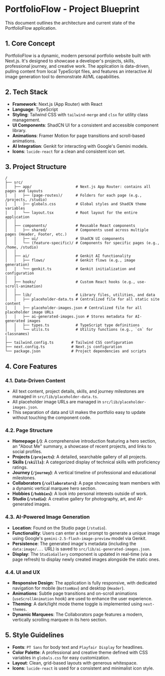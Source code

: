 
# PortfolioFlow - Project Blueprint

This document outlines the architecture and current state of the PortfolioFlow application.

## 1. Core Concept

PortfolioFlow is a dynamic, modern personal portfolio website built with Next.js. It's designed to showcase a developer's projects, skills, professional journey, and creative work. The application is data-driven, pulling content from local TypeScript files, and features an interactive AI image generation tool to demonstrate AI/ML capabilities.

## 2. Tech Stack

- **Framework**: Next.js (App Router) with React
- **Language**: TypeScript
- **Styling**: Tailwind CSS with `tailwind-merge` and `clsx` for utility class management.
- **UI Components**: ShadCN UI for a consistent and accessible component library.
- **Animations**: Framer Motion for page transitions and scroll-based animations.
- **AI Integration**: Genkit for interacting with Google's Gemini models.
- **Icons**: `lucide-react` for a clean and consistent icon set.

## 3. Project Structure

```
/
├── src/
│   ├── app/                    # Next.js App Router: contains all pages and layouts
│   │   ├── (page-routes)/      # Folders for each page (e.g., /projects, /studio)
│   │   ├── globals.css         # Global styles and ShadCN theme variables
│   │   └── layout.tsx          # Root layout for the entire application
│   │
│   ├── components/             # Reusable React components
│   │   ├── shared/             # Components used across multiple pages (Header, Footer, etc.)
│   │   ├── ui/                 # ShadCN UI components
│   │   └── (feature-specific)/ # Components for specific pages (e.g., /home, /studio)
│   │
│   ├── ai/                     # Genkit AI functionality
│   │   ├── flows/              # Genkit flows (e.g., image generation)
│   │   └── genkit.ts           # Genkit initialization and configuration
│   │
│   ├── hooks/                  # Custom React hooks (e.g., use-scroll-animation)
│   │
│   ├── lib/                    # Library files, utilities, and data
│   │   ├── placeholder-data.ts # Centralized file for all static site content
│   │   ├── placeholder-images.json # Centralized file for all placeholder image URLs
│   │   ├── ai-generated-images.json # Stores metadata for AI-generated images
│   │   ├── types.ts            # TypeScript type definitions
│   │   └── utils.ts            # Utility functions (e.g., `cn` for classnames)
│
├── tailwind.config.ts        # Tailwind CSS configuration
├── next.config.ts            # Next.js configuration
└── package.json              # Project dependencies and scripts
```

## 4. Core Features

### 4.1. Data-Driven Content
- All text content, project details, skills, and journey milestones are managed in `src/lib/placeholder-data.ts`.
- All placeholder image URLs are managed in `src/lib/placeholder-images.json`.
- This separation of data and UI makes the portfolio easy to update without touching the component code.

### 4.2. Page Structure
- **Homepage (`/`)**: A comprehensive introduction featuring a hero section, an "About Me" summary, a showcase of recent projects, and links to social profiles.
- **Projects (`/projects`)**: A detailed, searchable gallery of all projects.
- **Skills (`/skills`)**: A categorized display of technical skills with proficiency ratings.
- **Journey (`/journey`)**: A vertical timeline of professional and educational milestones.
- **Collaborators (`/collaborators`)**: A page showcasing team members with a dynamic vertical marquee hero section.
- **Hobbies (`/hobbies`)**: A look into personal interests outside of work.
- **Studio (`/studio`)**: A creative gallery for photography, art, and AI-generated images.

### 4.3. AI-Powered Image Generation
- **Location**: Found on the Studio page (`/studio`).
- **Functionality**: Users can enter a text prompt to generate a unique image using Google's `gemini-2.5-flash-image-preview` model via Genkit.
- **Persistence**: The generated image's metadata (including the `data:image/...` URL) is saved to `src/lib/ai-generated-images.json`.
- **Display**: The `StudioGallery` component is updated in real-time (via a page refresh) to display newly created images alongside the static ones.

### 4.4. UI and UX
- **Responsive Design**: The application is fully responsive, with dedicated navigation for mobile (`BottomNav`) and desktop (`Header`).
- **Animations**: Subtle page transitions and on-scroll animations (`useScrollAnimation` hook) are used to enhance the user experience.
- **Theming**: A dark/light mode theme toggle is implemented using `next-themes`.
- **Dynamic Marquees**: The Collaborators page features a modern, vertically scrolling marquee in its hero section.

## 5. Style Guidelines

- **Fonts**: `PT Sans` for body text and `Playfair Display` for headlines.
- **Color Palette**: A professional and creative theme defined with CSS variables in `globals.css` for easy customization.
- **Layout**: Clean, grid-based layouts with generous whitespace.
- **Icons**: `lucide-react` is used for a consistent and minimalist icon style.
